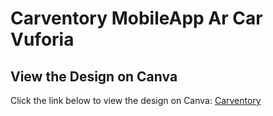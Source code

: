 # Carventory MobileApp Ar Car Vuforia


## View the Design on Canva
Click the link below to view the design on Canva:
[Carventory](https://www.canva.com/design/DAGJ_qxdBuk/m4wo_svTePaFFfPEHbmopQ/view?utm_content=DAGJ_qxdBuk&utm_campaign=designshare&utm_medium=embeds&utm_source=link)
